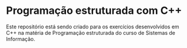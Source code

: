 # Programação estruturada com C++
Este repositório está sendo criado para os exercícios desenvolvidos em C++ na matéria de Programação estruturada do curso de Sistemas de Informação.
